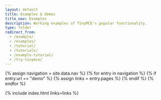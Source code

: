 ```yaml
---
layout: default
title: Examples & demos
title_nav: Examples
description: Working examples of TinyMCE's popular functionality.
type: folder
redirect_from:
  - /example/
  - /examples/
  - /tutorial/
  - /tutorials/
  - /example-tutorial/
  - /try-tinymce/
---
```

{% assign navigation = site.data.nav %}
{% for entry in navigation %}
  {% if entry.url == "demo" %}
    {% assign links = entry.pages %}
  {% endif %}
{% endfor %}

{% include index.html links=links %}